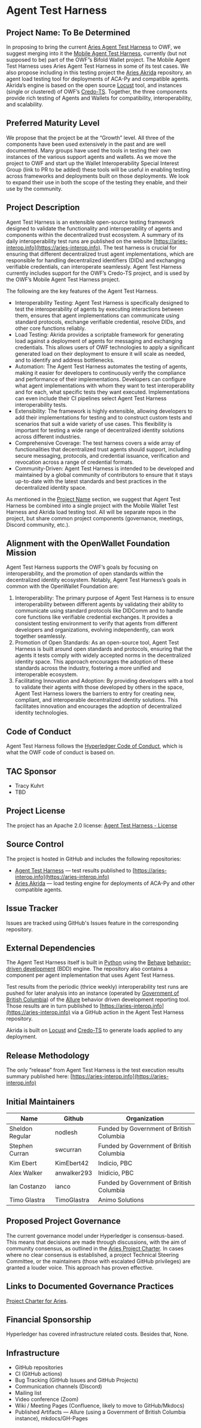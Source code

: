# Agent Test Harness

## Project Name: To Be Determined

In proposing to bring the current [Aries Agent Test Harness](https://aries-interop.info) to OWF, we suggest merging into it the [Mobile Agent Test Harness](https://github.com/openwallet-foundation/mobile-wallet-test-harness), currently (but not supposed to be) part of the OWF”s Bifold Wallet project. The Mobile Agent Test Harness uses Aries Agent Test Harness in some of its test cases. We also propose including in this testing project the [Aries Akrida](https://github.com/hyperledger/aries-akrida) repository, an agent load testing tool for deployments of ACA-Py and compatible agents. Akrida’s engine is based on the open source [Locust](https://locust.io/) tool, and instances (single or clustered) of OWF’s [Credo-TS](https://github.com/openwallet-foundation/credo-ts). Together, the three components provide rich testing of Agents and Wallets for compatibility, interoperability, and scalability.

## Preferred Maturity Level

We propose that the project be at the “Growth” level.  All three of the components have been used extensively in the past and are well documented. Many groups have used the tools in testing their own instances of the various support agents and wallets.  As we move the project to OWF and start up the Wallet Interoperability Special Interest Group (link to PR to be added) these tools will be useful in enabling testing across frameworks and deployments built on those deployments. We look to expand their use in both the scope of the testing they enable, and their use by the community.

## Project Description

Agent Test Harness is an extensible open-source testing framework designed to validate the functionality and interoperability of agents and components within the decentralized trust ecosystem. A summary of its daily interoperability test runs are published on the website [https://aries-interop.info](https://aries-interop.info). The test harness is crucial for ensuring that different decentralized trust agent implementations, which are responsible for handling decentralized identifiers (DIDs) and exchanging verifiable credentials, can interoperate seamlessly. Agent Test Harness currently includes support for the OWF’s Credo-TS project, and is used by the OWF’s Mobile Agent Test Harness project.

The following are the key features of the Agent Test Harness.

* Interoperability Testing: Agent Test Harness is specifically designed to test the interoperability of agents by executing interactions between them, ensures that agent implementations can communicate using standard protocols, exchange verifiable credential, resolve DIDs, and other core functions reliably.
* Load Testing: Akrida provides a scriptable framework for generating load against a deployment of agents for messaging and exchanging credentials. This allows users of OWF technologies to apply a significant generated load on their deployment to ensure it will scale as needed, and to identify and address bottlenecks.
* Automation: The Agent Test Harness automates the testing of agents, making it easier for developers to continuously verify the compliance and performance of their implementations. Developers can configure what agent implementations with whom they want to test interoperability and for each, what specific tests they want executed. Implementations can even include their CI pipelines select Agent Test Harness interoperability tests.
* Extensibility: The framework is highly extensible, allowing developers to add their implementations for testing and to construct custom tests and scenarios that suit a wide variety of use cases. This flexibility is important for testing a wide range of decentralized identity solutions across different industries.
* Comprehensive Coverage: The test harness covers a wide array of functionalities that decentralized trust agents should support, including secure messaging, protocols, and credential issuance, verification and revocation across a range of credential formats.
* Community-Driven: Agent Test Harness is intended to be developed and maintained by a global community of contributors to ensure that it stays up-to-date with the latest standards and best practices in the decentralized identity space.

As mentioned in the [Project Name](#project-name-to-be-determined) section, we suggest that Agent Test Harness be combined into a single project with the Mobile Wallet Test Harness and Akrida load testing tool. All will be separate repos in the project, but share common project components (governance, meetings, Discord community, etc.).

## Alignment with the OpenWallet Foundation Mission

Agent Test Harness supports the OWF’s goals by focusing on interoperability, and the promotion of open standards within the decentralized identity ecosystem. Notably, Agent Test Harness’s goals in common with the OpenWallet Foundation are:

1. Interoperability: The primary purpose of Agent Test Harness is to ensure interoperability between different agents by validating their ability to communicate using standard protocols like DIDComm and to handle core functions like verifiable credential exchanges. It provides a consistent testing environment to verify that agents from different developers and organizations, evolving independently, can work together seamlessly.
2. Promotion of Open Standards: As an open-source tool, Agent Test Harness is built around open standards and protocols, ensuring that the agents it tests comply with widely accepted norms in the decentralized identity space. This approach encourages the adoption of these standards across the industry, fostering a more unified and interoperable ecosystem.
3. Facilitating Innovation and Adoption:  By providing developers with a tool to validate their agents with those developed by others in the space, Agent Test Harness lowers the barriers to entry for creating new, compliant, and interoperable decentralized identity solutions. This facilitates innovation and encourages the adoption of decentralized identity technologies.

## Code of Conduct

Agent Test Harness follows the [Hyperledger Code of Conduct](https://github.com/hyperledger/aries-agent-test-harness/blob/main/CODE_OF_CONDUCT.md), which is what the OWF code of conduct is based on.

## TAC Sponsor

* Tracy Kuhrt
* TBD

## Project License

The project has an Apache 2.0 license: [Agent Test Harness - License](https://github.com/hyperledger/aries-agent-test-harness/blob/main/LICENSE)

## Source Control

The project is hosted in GitHub and includes the following repositories:

* [Agent Test Harness](https://github.com/hyperledger/aries-agent-test-harness) — test results published to [https://aries-interop.info](https://aries-interop.info)
* [Aries Akrida](https://github.com/hyperledger/aries-akrida) — load testing engine for deployments of ACA-Py and other compatible agents.

## Issue Tracker

Issues are tracked using GitHub's Issues feature in the corresponding repository.

## External Dependencies

The Agent Test Harness itself is built in [Python](https://www.python.org/) using the [Behave](https://github.com/behave/behave) [behavior-driven development](https://en.wikipedia.org/wiki/Behavior-driven_development) (BDD) engine. The repository also contains a component per agent implementation that uses Agent Test Harness.

Test results from the periodic (thrice weekly) interoperability test runs are pushed for later analysis into an instance (operated by [Government of British Columbia](https://www2.gov.bc.ca/gov/content/home)) of the [Allure](https://allurereport.org/docs/pytestbdd/) behavior driven development reporting tool. Those results are in turn published to [https://aries-interop.info](https://aries-interop.info) via a GitHub action in the Agent Test Harness repository.

Akrida is built on [Locust](https://locust.io/) and [Credo-TS](https://github.com/openwallet-foundation/credo-ts) to generate loads applied to any deployment.

## Release Methodology

The only “release” from Agent Test Harness is the test execution results summary published here: [https://aries-interop.info](https://aries-interop.info)

## Initial Maintainers

| Name            | Github      | Organization                             |
| --------------- | ----------- | ---------------------------------------- |
| Sheldon Regular | nodlesh     | Funded by Government of British Columbia |
| Stephen Curran  | swcurran    | Funded by Government of British Columbia |
| Kim Ebert       | KimEbert42  | Indicio, PBC                             |
| Alex Walker     | anwalker293 | Inidicio, PBC                            |
| Ian Costanzo    | ianco       | Funded by Government of British Columbia |
| Timo Glastra    | TimoGlastra | Animo Solutions                          |

## Proposed Project Governance

The current governance model under Hyperledger is consensus-based. This means that decisions are made through discussions, with the aim of community consensus, as outlined in the [Aries Project Charter](https://docs.google.com/document/d/1F6RbR7xDaBt5CDJhqLJzR4c1pDJtyPGshp9fy6eVtSM/edit?usp=sharing). In cases where no clear consensus is established, a project Technical Steering Committee, or the maintainers (those with escalated GitHub privileges) are granted a louder voice. This approach has proven effective.

## Links to Documented Governance Practices

[Project Charter for Aries](https://docs.google.com/document/d/1F6RbR7xDaBt5CDJhqLJzR4c1pDJtyPGshp9fy6eVtSM/edit?usp=sharing).

## Financial Sponsorship

Hyperledger has covered infrastructure related costs. Besides that, None.

## Infrastructure

* GitHub repositories
* CI (GitHub actions)
* Bug Tracking (GitHub Issues and GitHub Projects)
* Communication channels (Discord)
* Mailing list
* Video conference (Zoom)
* Wiki / Meeting Pages (Confluence, likely to move to GitHub/Mkdocs)
* Published Artifacts — Allure (using a Government of British Columbia instance), mkdocs/GH-Pages
